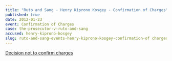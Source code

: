 ```yaml
---
title: "Ruto and Sang - Henry Kiprono Kosgey - Confirmation of Charges"
published: true
date: 2012-01-23
event: Confirmation of Charges
case: the-prosecutor-v-ruto-and-sang
accused: henry-kiprono-kosgey
slug: ruto-and-sang-events-henry-kiprono-kosgey-confirmation-of charges
---
```


[Decision not to confirm charges](https://www.icc-cpi.int/iccdocs/doc/doc1314535.pdf)

